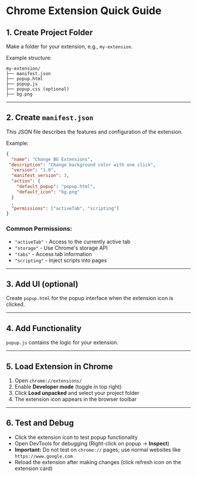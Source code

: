 # Chrome Extension Quick Guide

## 1. Create Project Folder
Make a folder for your extension, e.g., `my-extension`.

Example structure:
```
my-extension/
├── manifest.json
├── popup.html
├── popup.js
├── popup.css (optional)
├── bg.png
```

---

## 2. Create `manifest.json`
This JSON file describes the features and configuration of the extension.

Example:
```json
{
  "name": "Change BG Extensions",
 "description": "Change background color with one click",
  "version": "1.0",
  "manifest_version": 3,
  "action": {
    "default_popup": "popup.html",
    "default_icon": "bg.png"
  }
  ,
  "permissions": ["activeTab", "scripting"]
}
```

### Common Permissions:
- `"activeTab"` - Access to the currently active tab
- `"storage"` - Use Chrome's storage API
- `"tabs"` - Access tab information
- `"scripting"` - Inject scripts into pages

---

## 3. Add UI (optional)
Create `popup.html` for the popup interface when the extension icon is clicked.

---

## 4. Add Functionality
`popup.js` contains the logic for your extension.

---

## 5. Load Extension in Chrome
1. Open `chrome://extensions/`
2. Enable **Developer mode** (toggle in top right)
3. Click **Load unpacked** and select your project folder
4. The extension icon appears in the browser toolbar

---

## 6. Test and Debug
- Click the extension icon to test popup functionality
- Open DevTools for debugging (Right-click on popup → **Inspect**)
- **Important:** Do not test on `chrome://` pages; use normal websites like `https://www.google.com`
- Reload the extension after making changes (click refresh icon on the extension card)